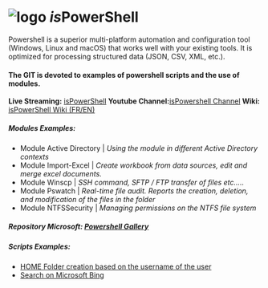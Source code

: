 # ![logo][] *is*PowerShell
[logo]: https://i.ibb.co/3Ty7Z7B/atome1.jpg

Powershell is a superior multi-platform automation and configuration tool (Windows, Linux and macOS) that works well with your existing tools. It is optimized for processing structured data (JSON, CSV, XML, etc.).

[logo]: https://raw.githubusercontent.com/PowerShell/PowerShell/master/assets/ps_black_64.svg?sanitize=true

#### The GIT is devoted to examples of powershell scripts and the use of modules.
**Live Streaming:** [isPowerShell](http://www.facebook.com/ispowershell)
**Youtube Channel:**[isPowershell Channel](https://www.youtube.com/channel/UCMGB_tnUzFgUEZgXMZ37EFg)
**Wiki:** [isPowerShell Wiki (FR/EN)](https://github.com/uTork/PowerShell/wiki)

##### Modules Examples: 
- Module Active Directory | *Using the module in different Active Directory contexts*
- Module Import-Excel | *Create workbook from data sources, edit and merge excel documents.*
- Module Winscp       | *SSH command, SFTP / FTP transfer of files etc.....*
- Module Pswatch      | *Real-time file audit. Reports the creation, deletion, and modification of the files in the folder*
- Module NTFSSecurity | *Managing permissions on the NTFS file system*

##### Repository Microsoft: [ Powershell Gallery](https://www.powershellgallery.com/)

##### Scripts Examples:
- [HOME Folder creation based on the username of the user ](https://github.com/uTork/Powershell/blob/master/Scripts_Exemples/Creation_de_dossier_en_LOT/creation_dossier_par_nom_utilisateur.ps1)
- [Search on Microsoft Bing](https://github.com/uTork/Powershell/blob/master/Scripts_Exemples/Creation_de_dossier_en_LOT/www_recherche_bing.ps1)

